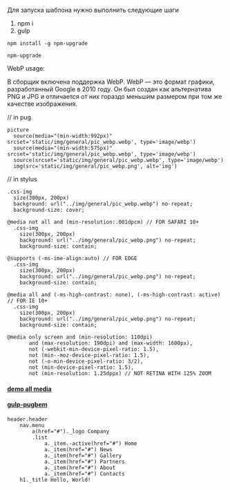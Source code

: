 Для запуска шаблона нужно выполнить следующие шаги

1. npm i
2. gulp

``npm install -g npm-upgrade``

``npm-upgrade``


WebP usage:

В сборщик включена поддержка WebP. WebP — это формат графики, разработанный Google в 2010 году. Он был создан как альтернатива PNG и JPG и отличается от них гораздо меньшим размером при том же качестве изображения.

// in pug

```
picture
  source(media="(min-width:992px)" srcset='static/img/general/pic_webp.webp', type='image/webp')
  source(media="(min-width:575px)" srcset='static/img/general/pic_webp.webp', type='image/webp')
  source(srcset='static/img/general/pic_webp.webp', type='image/webp')
  img(src='static/img/general/pic_webp.png', alt='img')
```

// in stylus

```
.css-img
  size(300px, 200px)
  background: url("../img/general/pic_webp.webp") no-repeat;
  background-size: cover;

@media not all and (min-resolution:.001dpcm) // FOR SAFARI 10+
  .css-img
    size(300px, 200px)
    background: url("../img/general/pic_webp.png") no-repeat;
    background-size: contain;

@supports (-ms-ime-align:auto) // FOR EDGE
  .css-img
    size(300px, 200px)
    background: url("../img/general/pic_webp.png") no-repeat;
    background-size: contain;

@media all and (-ms-high-contrast: none), (-ms-high-contrast: active)  // FOR IE 10+
  .css-img
    size(300px, 200px)
    background: url("../img/general/pic_webp.png") no-repeat;
    background-size: contain;
    
@media only screen and (min-resolution: 110dpi)
       and (max-resolution: 190dpi) and (max-width: 1600px),
       not (-webkit-min-device-pixel-ratio: 1.5),
       not (min--moz-device-pixel-ratio: 1.5),
       not (-o-min-device-pixel-ratio: 3/2),
       not (min-device-pixel-ratio: 1.5),
       not (min-resolution: 1.25dppx) // NOT RETINA WITH 125% ZOOM
```


#### [demo all media](https://www.ryadel.com/en/css3-media-query-target-only-ie-ie6-ie11-firefox-chrome-safari-edge/) 

#### [gulp-pugbem](https://ru.bem.info/forum/1426/)

````
header.header
    nav.menu
        a(href="#")._logo Company
        .list
            a._item.-active(href="#") Home
            a._item(href="#") News
            a._item(href="#") Gallery
            a._item(href="#") Partners
            a._item(href="#") About
            a._item(href="#") Contacts
    h1._title Hello, World!
````
